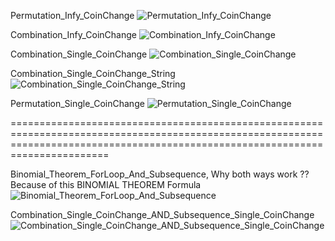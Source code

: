 Permutation_Infy_CoinChange
![Permutation_Infy_CoinChange](https://user-images.githubusercontent.com/53194167/135853613-382f2e83-d3f6-4900-a563-2b96827498d3.PNG)


Combination_Infy_CoinChange
![Combination_Infy_CoinChange](https://user-images.githubusercontent.com/53194167/135858299-4e61f11a-9164-443c-8434-ff132e377e73.PNG)


Combination_Single_CoinChange
![Combination_Single_CoinChange](https://user-images.githubusercontent.com/53194167/135858790-3e072d80-c840-477d-ac32-e155bbcb7180.PNG)


Combination_Single_CoinChange_String
![Combination_Single_CoinChange_String](https://user-images.githubusercontent.com/53194167/135862342-be400607-8e12-4649-a046-fda6531bc2e9.PNG)


Permutation_Single_CoinChange
![Permutation_Single_CoinChange](https://user-images.githubusercontent.com/53194167/135859586-b160bfc1-5e29-402c-87e5-1362104fc50d.PNG)


===================================================================================================================================================================================

Binomial_Theorem_ForLoop_And_Subsequence, Why both ways work ?? Because of this BINOMIAL THEOREM Formula
![Binomial_Theorem_ForLoop_And_Subsequence](https://user-images.githubusercontent.com/53194167/135861261-d16091f0-8117-48b2-92fe-124a09709f16.PNG)


Combination_Single_CoinChange_AND_Subsequence_Single_CoinChange
![Combination_Single_CoinChange_AND_Subsequence_Single_CoinChange](https://user-images.githubusercontent.com/53194167/135861761-4f664592-9a26-4682-b538-d25340cc361e.PNG)





